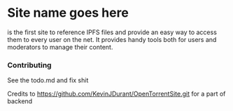 # Site name goes here

<logo here>

<Site name> is the first site to reference IPFS files and provide an easy way to access them to every user on the net. It provides handy tools both for users and moderators to manage their content.

<screenshot here>

### Contributing 

See the todo.md and fix shit

Credits to https://github.com/KevinJDurant/OpenTorrentSite.git for a part of backend